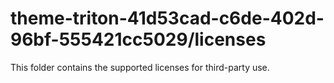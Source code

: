 # theme-triton-41d53cad-c6de-402d-96bf-555421cc5029/licenses

This folder contains the supported licenses for third-party use.
